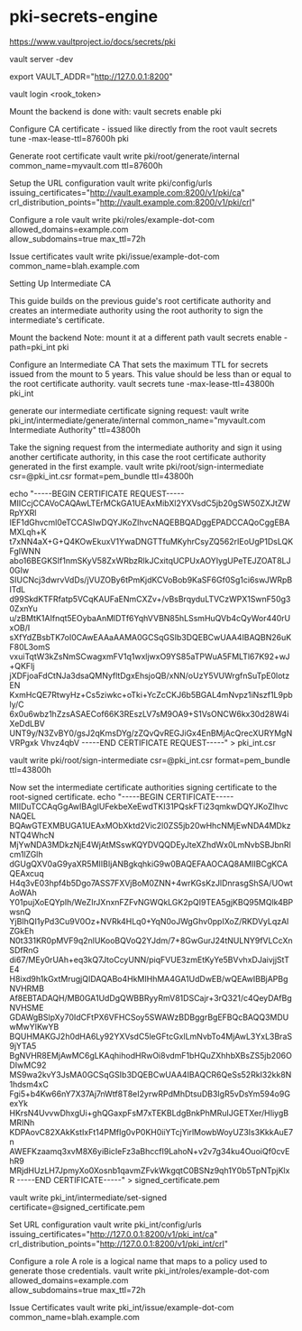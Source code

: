 # pki-secrets-engine
https://www.vaultproject.io/docs/secrets/pki


vault server -dev

export VAULT_ADDR="http://127.0.0.1:8200"

vault login <rook_token>

Mount the backend is done with:
vault secrets enable pki


Configure CA certificate - issued like directly from the root
vault secrets tune -max-lease-ttl=87600h pki

Generate root certificate
vault write pki/root/generate/internal common_name=myvault.com ttl=87600h

Setup the URL configuration
vault write pki/config/urls issuing_certificates="http://vault.example.com:8200/v1/pki/ca" crl_distribution_points="http://vault.example.com:8200/v1/pki/crl"

Configure a role
vault write pki/roles/example-dot-com \
    allowed_domains=example.com \
    allow_subdomains=true max_ttl=72h


Issue certificates
vault write pki/issue/example-dot-com \
    common_name=blah.example.com


Setting Up Intermediate CA

This guide builds on the previous guide's root certificate authority and creates 
an intermediate authority using the root authority to sign the intermediate's certificate.

Mount the backend
Note: mount it at a different path 
vault secrets enable -path=pki_int pki

Configure an Intermediate CA
That sets the maximum TTL for secrets issued from the mount to 5 years. 
This value should be less than or equal to the root certificate authority.
vault secrets tune -max-lease-ttl=43800h pki_int

 generate our intermediate certificate signing request:
 vault write pki_int/intermediate/generate/internal common_name="myvault.com Intermediate Authority" ttl=43800h

 Take the signing request from the intermediate authority and sign it using another certificate authority, 
 in this case the root certificate authority generated in the first example.
 vault write pki/root/sign-intermediate csr=@pki_int.csr format=pem_bundle ttl=43800h

 echo "-----BEGIN CERTIFICATE REQUEST-----
MIICcjCCAVoCAQAwLTErMCkGA1UEAxMibXl2YXVsdC5jb20gSW50ZXJtZWRpYXRl
IEF1dGhvcml0eTCCASIwDQYJKoZIhvcNAQEBBQADggEPADCCAQoCggEBAMXLqh+K
t7xNN4aX+G+Q4KOwEkuxV1YwaDNGTTfuMKyhrCsyZQ562rIEoUgP1DsLQKFgIWNN
abo16BEGKSIf1nmSKyV58ZxWRbzRlkJCxitqUCPUxAOYIygUPeTEJZOAT8LJ0GIw
SIUCNcj3dwrvVdDs/jVUZOBy6tPmKjdKCVoBob9KaSF6Gf0Sg1ci6swJWRpBITdL
d99SkdKTFRfatp5VCqKAUFaENmCXZv+/vBsBrqyduLTVCzWPX1SwnF50g30ZxnYu
u/zBMtK1AIfnqt5EOybaAnMlDTf6YqhVVBN85hLSsmHuQVb4cQyWor440rUxOB/I
sXfYdZBsbTK7oI0CAwEAAaAAMA0GCSqGSIb3DQEBCwUAA4IBAQBN26uKF80L3omS
vxuiTqtW3kZsNmSCwagxmFV1q1wxljwxO9YS85aTPWuA5FMLTl67K92+wJ+QKFlj
jXDFjoaFdCtNJa3dsaQMNyfltDgxEhsjoQB/xNN/oUzY5VUWrgfnSuTpE0lotzEN
KxmHcQE7RtwyHz+Cs5ziwkc+oTki+YcZcCKJ6b5BGAL4mNvpz1iNszf1L9pbly/C
6x0u6wbz1hZzsASAECof66K3REszLV7sM9OA9+S1VsONCW6kx30d28W4iXeDdLBV
UNT9y/N3ZvBY0/gsJ2qKmsDYg/zZQvQvREGJiGx4EnBMjAcQrecXURYMgNVRPgxk
Vhvz4qbV
-----END CERTIFICATE REQUEST-----" > pki_int.csr

vault write pki/root/sign-intermediate csr=@pki_int.csr format=pem_bundle ttl=43800h


Now set the intermediate certificate authorities signing certificate to the root-signed certificate.
echo "-----BEGIN CERTIFICATE-----
MIIDuTCCAqGgAwIBAgIUFekbeXeEwdTKI31PQskFTi23qmkwDQYJKoZIhvcNAQEL
BQAwGTEXMBUGA1UEAxMObXktd2Vic2l0ZS5jb20wHhcNMjEwNDA4MDkzNTQ4WhcN
MjYwNDA3MDkzNjE4WjAtMSswKQYDVQQDEyJteXZhdWx0LmNvbSBJbnRlcm1lZGlh
dGUgQXV0aG9yaXR5MIIBIjANBgkqhkiG9w0BAQEFAAOCAQ8AMIIBCgKCAQEAxcuq
H4q3vE03hpf4b5Dgo7ASS7FXVjBoM0ZNN+4wrKGsKzJlDnrasgShSA/UOwtAoWAh
Y01pujXoEQYpIh/WeZIrJXnxnFZFvNGWQkLGK2pQI9TEA5gjKBQ95MQlk4BPwsnQ
YjBIhQI1yPd3Cu9V0Oz+NVRk4HLq0+YqN0oJWgGhv0ppIXoZ/RKDVyLqzAlZGkEh
N0t331KR0pMVF9q2nlUKooBQVoQ2YJdm/7+8GwGurJ24tNULNY9fVLCcXnSDfRnG
di67/MEy0rUAh+eq3kQ7JtoCcyUNN/piqFVUE3zmEtKyYe5BVvhxDJaivjjStTE4
H8ixd9h1kGxtMrugjQIDAQABo4HkMIHhMA4GA1UdDwEB/wQEAwIBBjAPBgNVHRMB
Af8EBTADAQH/MB0GA1UdDgQWBBRyyRmV81DSCajr+3rQ321/c4QeyDAfBgNVHSME
GDAWgBSlpXy70IdCFtPX6VFHCSoy5SWAWzBDBggrBgEFBQcBAQQ3MDUwMwYIKwYB
BQUHMAKGJ2h0dHA6Ly92YXVsdC5leGFtcGxlLmNvbTo4MjAwL3YxL3BraS9jYTA5
BgNVHR8EMjAwMC6gLKAqhihodHRwOi8vdmF1bHQuZXhhbXBsZS5jb206ODIwMC92
MS9wa2kvY3JsMA0GCSqGSIb3DQEBCwUAA4IBAQCR6QeSs52RkI32kk8N1hdsm4xC
Fgi5+b4Kw66nY7X37Aj7nWtf8T8eI2yrwRPdMhDtsuDB3IgR5vDsYm594o9GexYk
HKrsN4UvvwDhxgUi+ghQGaxpFsM7xTEKBLdgBnkPhMRuIJGETXer/HIiygBMRINh
KDPAovC82XAkKstIxFt14PMfIg0vP0KH0iiYTcjYirlMowbWoyUZ3Is3KkkAuE7n
AWEFKzaamq3xvM8X6yiBicIeFz3aBhccfI9LahoN+v2v7g34ku4OuoiQf0cvEhR9
MRjdHUzLH7JpmyXo0Xosnb1qavmZFvkWkgqtC0BSNz9qh1Y0b5TpNTpjKlxR
-----END CERTIFICATE-----" > signed_certificate.pem

vault write pki_int/intermediate/set-signed certificate=@signed_certificate.pem

Set URL configuration
vault write pki_int/config/urls issuing_certificates="http://127.0.0.1:8200/v1/pki_int/ca" crl_distribution_points="http://127.0.0.1:8200/v1/pki_int/crl"

Configure a role
A role is a logical name that maps to a policy used to generate those credentials. 
vault write pki_int/roles/example-dot-com \
    allowed_domains=example.com \
    allow_subdomains=true max_ttl=72h


Issue Certificates
vault write pki_int/issue/example-dot-com \
    common_name=blah.example.com
